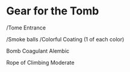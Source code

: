 # Gear for the Tomb


/Tome Entrance

/Smoke balls
/Colorful Coating (1 of each color)

Bomb Coagulant Alembic

Rope of Climbing Moderate
